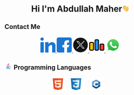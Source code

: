 <h1 align="center">
	Hi I'm Abdullah Maher<img src="/hi.gif" width="5%">
</h1>


###

<h2 align="left">Contact Me</h2>

###

<div align="center">
  <a href="https://www.linkedin.com/in/abdoullah-maher-aaaa74354/" target="_blank">
    <img src="/linked-in-alt.svg"  height="50" alt="linkedin logo" />
  </a>
  <a href="https://www.facebook.com/abdoullah.nasr.7/" target="_blank">
    <img src="/facebook.svg"  height="50" alt="facebook logo" />
  </a>
  <a href="https://x.com/abdu_llahmaher" target="_blank">
    <img src="/x.png"  height="50" alt="x logo" />
  </a>
  <a href="https://codeforces.com/profile/abdullahmaher284" target="_blank">
    <img src="/codeforces.svg"  height="50" alt="codeforces logo" />
  </a>
  <a href="wa.link/pr8byx" target="_blank">
    <img src="/whatsapp-logo-transparent-shadow.png"  height="50" alt="telegram logo" />
  </a>
</div>

###

<h2 align="left"><img src = "/gif.gif" width=5%> Programming Languages</h2>

###

<div align="center">
  <img src="/html.svg" height="40" alt="html5 logo" />
  <img width="12" />
  <img src="/css3.svg" height="40" alt="css3 logo" />
  <img width="12" />
  <img src="/C++.png" height="40" alt="css3 logo" />
  <img width="12" />

</div>

